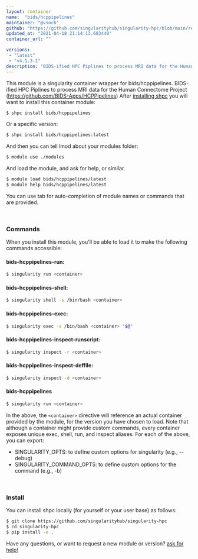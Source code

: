 ```yaml
---
layout: container
name:  "bids/hcppipelines"
maintainer: "@vsoch"
github: "https://github.com/singularityhub/singularity-hpc/blob/main/registry/bids/hcppipelines/container.yaml"
updated_at: "2021-04-18 21:14:13.683440"
container_url: ""

versions:
 - "latest"
 - "v4.1.3-1"
description: "BIDS-ified HPC Piplines to process MRI data for the Human Connectome Project (https://github.com/BIDS-Apps/HCPPipelines)"
---
```


This module is a singularity container wrapper for bids/hcppipelines.
BIDS-ified HPC Piplines to process MRI data for the Human Connectome Project (https://github.com/BIDS-Apps/HCPPipelines)
After [installing shpc](#install) you will want to install this container module:

```bash
$ shpc install bids/hcppipelines
```

Or a specific version:

```bash
$ shpc install bids/hcppipelines:latest
```

And then you can tell lmod about your modules folder:

```bash
$ module use ./modules
```

And load the module, and ask for help, or similar.

```bash
$ module load bids/hcppipelines/latest
$ module help bids/hcppipelines/latest
```

You can use tab for auto-completion of module names or commands that are provided.

<br>

### Commands

When you install this module, you'll be able to load it to make the following commands accessible:

#### bids-hcppipelines-run:

```bash
$ singularity run <container>
```

#### bids-hcppipelines-shell:

```bash
$ singularity shell -s /bin/bash <container>
```

#### bids-hcppipelines-exec:

```bash
$ singularity exec -s /bin/bash <container> "$@"
```

#### bids-hcppipelines-inspect-runscript:

```bash
$ singularity inspect -r <container>
```

#### bids-hcppipelines-inspect-deffile:

```bash
$ singularity inspect -d <container>
```



#### bids-hcppipelines

```bash
$ singularity run <container>
```


In the above, the `<container>` directive will reference an actual container provided
by the module, for the version you have chosen to load. Note that although a container
might provide custom commands, every container exposes unique exec, shell, run, and
inspect aliases. For each of the above, you can export:

 - SINGULARITY_OPTS: to define custom options for singularity (e.g., --debug)
 - SINGULARITY_COMMAND_OPTS: to define custom options for the command (e.g., -b)

<br>
  
### Install

You can install shpc locally (for yourself or your user base) as follows:

```bash
$ git clone https://github.com/singularityhub/singularity-hpc
$ cd singularity-hpc
$ pip install -e .
```

Have any questions, or want to request a new module or version? [ask for help!](https://github.com/singularityhub/singularity-hpc/issues)